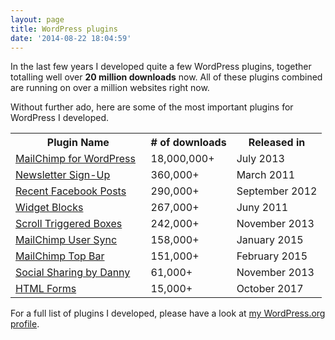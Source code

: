 ```yaml
---
layout: page
title: WordPress plugins
date: '2014-08-22 18:04:59'
---
```


In the last few years I developed quite a few WordPress plugins, together totalling well over **20 million downloads** now. All of these plugins combined are running on over a million websites right now.

Without further ado, here are some of the most important plugins for WordPress I developed.

<table>
	<tr>
    	<th>Plugin Name</th>
        <th># of downloads</th>
        <th>Released in</th>
    </tr>
    <tr>
    	<td><a href="https://mc4wp.com/">MailChimp for WordPress</a> &nbsp; <a href="https://github.com/ibericode/mailchimp-for-wordpress"><i class="icon icon-social-github"></i></a></td>
        <td>18,000,000+</td>
        <td>July 2013</td>
    </tr>
    <tr>
    	<td><a href="http://wordpress.org/plugins/newsletter-sign-up/">Newsletter Sign-Up</a></td>
        <td>360,000+</td>
        <td>March 2011</td>
    </tr>
       <tr>
    	<td><a href="https://wordpress.org/plugins/recent-facebook-posts/">Recent Facebook Posts</a></td>
        <td>290,000+</td>
        <td>September 2012</td>
    </tr>
     <tr>
    	<td><a href="https://wordpress.org/plugins/wysiwyg-widgets/">Widget Blocks</a></td>
        <td>267,000+</td>
        <td>Juny 2011</td>
    </tr>
    <tr>
            <td><a href="https://boxzillaplugin.com/">Scroll Triggered Boxes</a> &nbsp; <a href="https://github.com/ibericode/boxzilla-wp"><i class="icon icon-social-github"></i></a></td>
            <td>242,000+</td>
            <td>November 2013</td>
     </tr>
    <tr>
        	<td><a href="https://wordpress.org/plugins/mailchimp-sync/">MailChimp User Sync</a> &nbsp; <a href="https://github.com/ibericode/mailchimp-user-sync"><i class="icon icon-social-github"></i></a></td>
            <td>158,000+</td>
            <td>January 2015</td>
    </tr>
    <tr>
    	<td><a href="https://wordpress.org/plugins/mailchimp-top-bar/">MailChimp Top Bar</a> &nbsp; <a href="https://github.com/ibericode/mailchimp-top-bar"><i class="icon icon-social-github"></i></a></td>
        <td>151,000+</td>
        <td>February 2015</td>
    </tr>
    <tr>
    	<td><a href="https://wordpress.org/plugins/dvk-social-sharing/">Social Sharing by Danny</a></td>
        <td>61,000+</td>
        <td>November 2013</td>
    </tr>
    <tr>
        <td><a href="https://wordpress.org/plugins/html-forms/">HTML Forms</a> &nbsp; <a href="https://github.com/ibericode/html-forms"><i class="icon icon-social-github"></i></a></td>
        <td>15,000+</td>
        <td>October 2017</td>
    </tr>
</table>


For a full list of plugins I developed, please have a look at [my WordPress.org profile](http://profiles.wordpress.org/dvankooten/).
